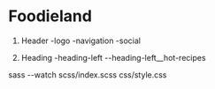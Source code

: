 # Foodieland

1. Header
-logo
-navigation
-social

2. Heading
-heading-left
--heading-left__hot-recipes

sass --watch scss/index.scss css/style.css